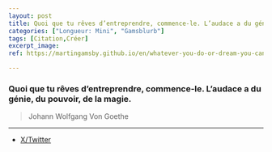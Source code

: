 ```yaml
---
layout: post
title: Quoi que tu rêves d’entreprendre, commence-le. L’audace a du génie, du pouvoir, de la magie.
categories: ["Longueur: Mini", "Gamsblurb"]
tags: [Citation,Créer]
excerpt_image: 
ref: https://martingamsby.github.io/en/whatever-you-do-or-dream-you-can-do-begin-it-boldness-has-genius-power-and-magic-in-it

---
```


### **Quoi que tu rêves d’entreprendre, commence-le. L’audace a du génie, du pouvoir, de la magie.**

> Johann Wolfgang Von Goethe

---

- [X/Twitter](https://x.com/MartinGamsby/status/12126584815)

